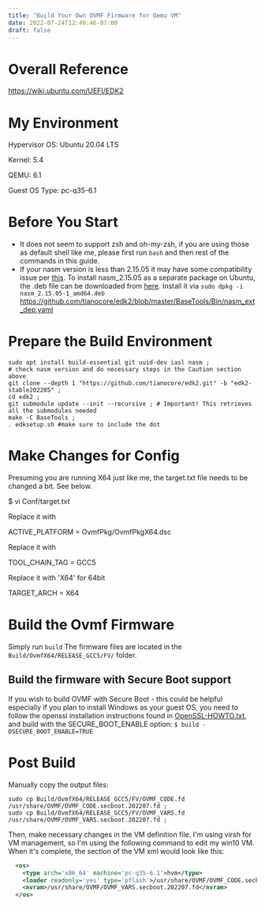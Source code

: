 ```yaml
---
title: "Build Your Own OVMF Firmware for Qemu VM"
date: 2022-07-24T12:49:46-07:00
draft: false
---
```


# Overall Reference 
https://wiki.ubuntu.com/UEFI/EDK2

# My Environment
Hypervisor OS: Ubuntu 20.04 LTS

Kernel: 5.4

QEMU: 6.1

Guest OS Type: pc-q35-6.1

# Before You Start

- It does not seem to support zsh and oh-my-zsh, if you are using those as default shell like me, please first run `bash` and then rest of the commands in this guide.
- If your nasm version is less than 2.15.05 it may have some compatibility issue per [this](https://github.com/tianocore/edk2/blob/master/BaseTools/Bin/nasm_ext_dep.yaml). To install nasm_2.15.05 as a separate package on Ubuntu, the .deb file can be downloaded from [here](https://launchpad.net/ubuntu/+archive/primary/+files/nasm_2.15.05-1_amd64.deb). Install it via `sudo dpkg -i nasm_2.15.05-1_amd64.deb`
https://github.com/tianocore/edk2/blob/master/BaseTools/Bin/nasm_ext_dep.yaml


# Prepare the Build Environment
```shell
sudo apt install build-essential git uuid-dev iasl nasm ;
# check nasm version and do necessary steps in the Caution section above
git clone --depth 1 "https://github.com/tianocore/edk2.git" -b "edk2-stable202205" ;
cd edk2 ;
git submodule update --init --recursive ; # Important! This retrieves all the submodules needed
make -C BaseTools ;
. edksetup.sh #make sure to include the dot
```

# Make Changes for Config

Presuming you are running X64 just like me, the target.txt file needs to be changed a bit. See below.

$ vi Conf/target.txt

Replace it with

 ACTIVE_PLATFORM       = OvmfPkg/OvmfPkgX64.dsc 

Replace it with

 TOOL_CHAIN_TAG        = GCC5

Replace it with 'X64' for 64bit

 TARGET_ARCH           = X64 

# Build the Ovmf Firmware

Simply run `build` The firmware files are located in the `Build/OvmfX64/RELEASE_GCC5/FV/` folder.


## Build the firmware with Secure Boot support
If you wish to build OVMF with Secure Boot - this could be helpful especially if you plan to install Windows as your guest OS, you need to follow the openssl installation instructions found in [OpenSSL-HOWTO.txt](https://github.com/tianocore/edk2/blob/master/CryptoPkg/Library/OpensslLib/OpenSSL-HOWTO.txt), and build with the SECURE_BOOT_ENABLE option:
`$ build -DSECURE_BOOT_ENABLE=TRUE`

# Post Build

Manually copy the output files:
```shell
sudo cp Build/OvmfX64/RELEASE_GCC5/FV/OVMF_CODE.fd  /usr/share/OVMF/OVMF_CODE.secboot.202207.fd ;
sudo cp Build/OvmfX64/RELEASE_GCC5/FV/OVMF_VARS.fd  /usr/share/OVMF/OVMF_VARS.secboot.202207.fd ;
```

Then, make necessary changes in the VM definition file. I'm using virsh for VM management, so I'm using the following command to edit my win10 VM. When it's complete, the <OS> section of the VM xml would look like this:

```xml
  <os>
    <type arch='x86_64' machine='pc-q35-6.1'>hvm</type>
    <loader readonly='yes' type='pflash'>/usr/share/OVMF/OVMF_CODE.secboot.202207.fd</loader>
    <nvram>/usr/share/OVMF/OVMF_VARS.secboot.202207.fd</nvram>
  </os>
```
